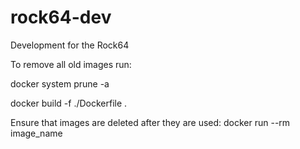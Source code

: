 # rock64-dev
Development for the Rock64

To remove all old images run:

docker system prune -a

docker build -f ./Dockerfile .

Ensure that images are deleted after they are used:
docker run --rm image_name
